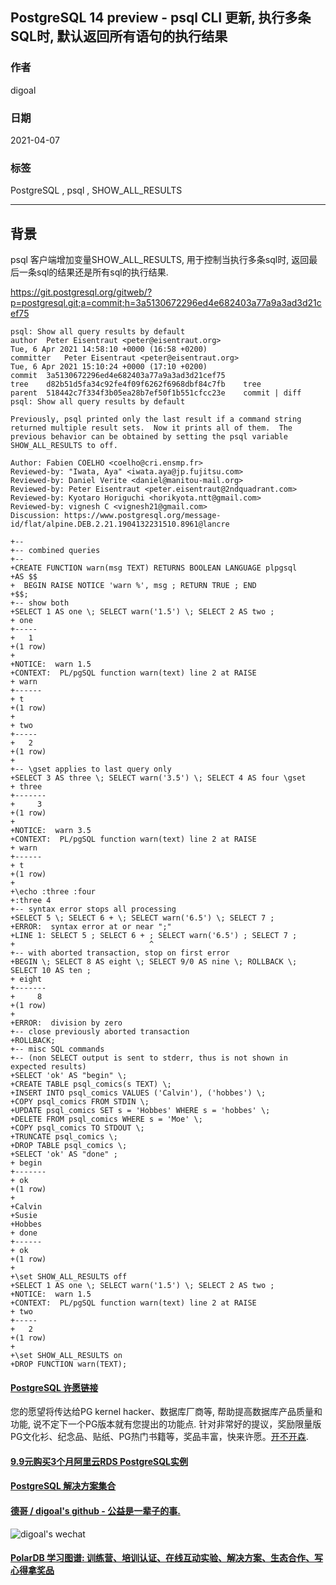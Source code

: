 ## PostgreSQL 14 preview - psql CLI 更新, 执行多条SQL时, 默认返回所有语句的执行结果   
        
### 作者        
digoal        
        
### 日期        
2021-04-07         
        
### 标签        
PostgreSQL , psql , SHOW_ALL_RESULTS             
        
----        
        
## 背景     
psql 客户端增加变量SHOW_ALL_RESULTS, 用于控制当执行多条sql时, 返回最后一条sql的结果还是所有sql的执行结果.       
  
https://git.postgresql.org/gitweb/?p=postgresql.git;a=commit;h=3a5130672296ed4e682403a77a9a3ad3d21cef75  
  
```  
psql: Show all query results by default  
author	Peter Eisentraut <peter@eisentraut.org>	  
Tue, 6 Apr 2021 14:58:10 +0000 (16:58 +0200)  
committer	Peter Eisentraut <peter@eisentraut.org>	  
Tue, 6 Apr 2021 15:10:24 +0000 (17:10 +0200)  
commit	3a5130672296ed4e682403a77a9a3ad3d21cef75  
tree	d82b51d5fa34c92fe4f09f6262f6968dbf84c7fb	tree  
parent	518442c7f334f3b05ea28b7ef50f1b551cfcc23e	commit | diff  
psql: Show all query results by default  
  
Previously, psql printed only the last result if a command string  
returned multiple result sets.  Now it prints all of them.  The  
previous behavior can be obtained by setting the psql variable  
SHOW_ALL_RESULTS to off.  
  
Author: Fabien COELHO <coelho@cri.ensmp.fr>  
Reviewed-by: "Iwata, Aya" <iwata.aya@jp.fujitsu.com>  
Reviewed-by: Daniel Verite <daniel@manitou-mail.org>  
Reviewed-by: Peter Eisentraut <peter.eisentraut@2ndquadrant.com>  
Reviewed-by: Kyotaro Horiguchi <horikyota.ntt@gmail.com>  
Reviewed-by: vignesh C <vignesh21@gmail.com>  
Discussion: https://www.postgresql.org/message-id/flat/alpine.DEB.2.21.1904132231510.8961@lancre  
```  
  
```  
+--  
+-- combined queries  
+--  
+CREATE FUNCTION warn(msg TEXT) RETURNS BOOLEAN LANGUAGE plpgsql  
+AS $$  
+  BEGIN RAISE NOTICE 'warn %', msg ; RETURN TRUE ; END  
+$$;  
+-- show both  
+SELECT 1 AS one \; SELECT warn('1.5') \; SELECT 2 AS two ;  
+ one   
+-----  
+   1  
+(1 row)  
+  
+NOTICE:  warn 1.5  
+CONTEXT:  PL/pgSQL function warn(text) line 2 at RAISE  
+ warn   
+------  
+ t  
+(1 row)  
+  
+ two   
+-----  
+   2  
+(1 row)  
+  
+-- \gset applies to last query only  
+SELECT 3 AS three \; SELECT warn('3.5') \; SELECT 4 AS four \gset  
+ three   
+-------  
+     3  
+(1 row)  
+  
+NOTICE:  warn 3.5  
+CONTEXT:  PL/pgSQL function warn(text) line 2 at RAISE  
+ warn   
+------  
+ t  
+(1 row)  
+  
+\echo :three :four  
+:three 4  
+-- syntax error stops all processing  
+SELECT 5 \; SELECT 6 + \; SELECT warn('6.5') \; SELECT 7 ;  
+ERROR:  syntax error at or near ";"  
+LINE 1: SELECT 5 ; SELECT 6 + ; SELECT warn('6.5') ; SELECT 7 ;  
+                              ^  
+-- with aborted transaction, stop on first error  
+BEGIN \; SELECT 8 AS eight \; SELECT 9/0 AS nine \; ROLLBACK \; SELECT 10 AS ten ;  
+ eight   
+-------  
+     8  
+(1 row)  
+  
+ERROR:  division by zero  
+-- close previously aborted transaction  
+ROLLBACK;  
+-- misc SQL commands  
+-- (non SELECT output is sent to stderr, thus is not shown in expected results)  
+SELECT 'ok' AS "begin" \;  
+CREATE TABLE psql_comics(s TEXT) \;  
+INSERT INTO psql_comics VALUES ('Calvin'), ('hobbes') \;  
+COPY psql_comics FROM STDIN \;  
+UPDATE psql_comics SET s = 'Hobbes' WHERE s = 'hobbes' \;  
+DELETE FROM psql_comics WHERE s = 'Moe' \;  
+COPY psql_comics TO STDOUT \;  
+TRUNCATE psql_comics \;  
+DROP TABLE psql_comics \;  
+SELECT 'ok' AS "done" ;  
+ begin   
+-------  
+ ok  
+(1 row)  
+  
+Calvin  
+Susie  
+Hobbes  
+ done   
+------  
+ ok  
+(1 row)  
+  
+\set SHOW_ALL_RESULTS off  
+SELECT 1 AS one \; SELECT warn('1.5') \; SELECT 2 AS two ;  
+NOTICE:  warn 1.5  
+CONTEXT:  PL/pgSQL function warn(text) line 2 at RAISE  
+ two   
+-----  
+   2  
+(1 row)  
+  
+\set SHOW_ALL_RESULTS on  
+DROP FUNCTION warn(TEXT);  
```  
  
  
#### [PostgreSQL 许愿链接](https://github.com/digoal/blog/issues/76 "269ac3d1c492e938c0191101c7238216")
您的愿望将传达给PG kernel hacker、数据库厂商等, 帮助提高数据库产品质量和功能, 说不定下一个PG版本就有您提出的功能点. 针对非常好的提议，奖励限量版PG文化衫、纪念品、贴纸、PG热门书籍等，奖品丰富，快来许愿。[开不开森](https://github.com/digoal/blog/issues/76 "269ac3d1c492e938c0191101c7238216").  
  
  
#### [9.9元购买3个月阿里云RDS PostgreSQL实例](https://www.aliyun.com/database/postgresqlactivity "57258f76c37864c6e6d23383d05714ea")
  
  
#### [PostgreSQL 解决方案集合](https://yq.aliyun.com/topic/118 "40cff096e9ed7122c512b35d8561d9c8")
  
  
#### [德哥 / digoal's github - 公益是一辈子的事.](https://github.com/digoal/blog/blob/master/README.md "22709685feb7cab07d30f30387f0a9ae")
  
  
![digoal's wechat](../pic/digoal_weixin.jpg "f7ad92eeba24523fd47a6e1a0e691b59")
  
  
#### [PolarDB 学习图谱: 训练营、培训认证、在线互动实验、解决方案、生态合作、写心得拿奖品](https://www.aliyun.com/database/openpolardb/activity "8642f60e04ed0c814bf9cb9677976bd4")
  
